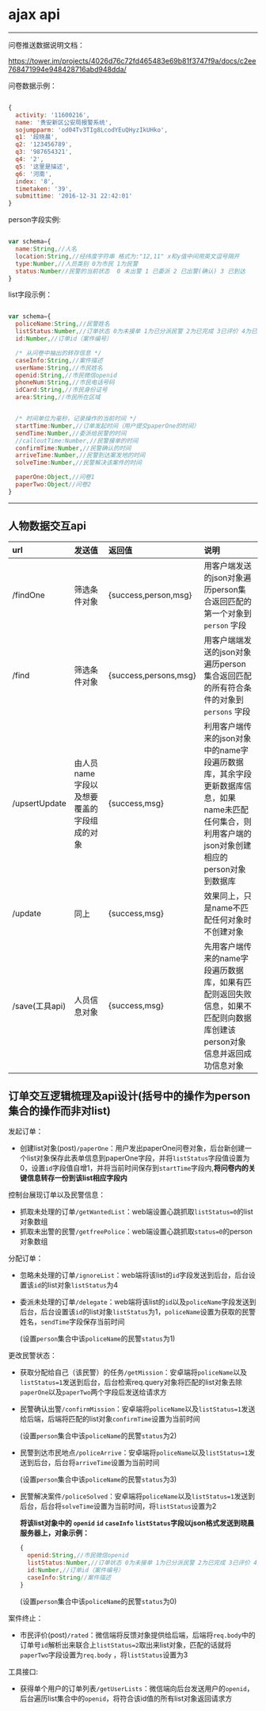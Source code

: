 # ajax api
---

问卷推送数据说明文档：

https://tower.im/projects/4026d76c72fd465483e69b81f3747f9a/docs/c2ee768471994e948428716abd948dda/

问卷数据示例：
```javascript

{
  activity: '11600216',
  name: '贵安新区公安局报警系统',
  sojumpparm: 'od04Tv3TIg8LcodYEuQHyzIkUHko',
  q1: '段晓晨',
  q2: '123456789',
  q3: '987654321',
  q4: '2',
  q5: '这里是描述',
  q6: '河南',
  index: '8',
  timetaken: '39',
  submittime: '2016-12-31 22:42:01'
}

```

person字段实例:
```javascript

var schema={
  name:String,//人名
  location:String,//经纬度字符串 格式为:"12,11" x和y值中间用英文逗号隔开
  type:Number,//人员类别 0为市民 1为民警
  status:Number//民警的当前状态  0 未出警 1 已委派 2 已出警(确认) 3 已到达
}

```

list字段示例：
```javascript

var schema={
  policeName:String,//民警姓名
  listStatus:Number,//订单状态 0为未接单 1为已分派民警 2为已完成 3已评价 4为已忽略
  id:Number,//订单id（案件编号）

  /* 从问卷中抽出的转存信息 */
  caseInfo:String,//案件描述
  userName:String,//市民姓名
  openid:String,//市民微信openid
  phoneNum:String,//市民电话号码
  idCard:String,//市民身份证号
  area:String,//市民所在区域


  /* 时间单位为毫秒，记录操作的当前时间 */
  startTime:Number,//订单发起时间（用户提交paperOne的时间）
  sendTime:Number,//委派给民警的时间
  //calloutTime:Number,//民警接单的时间
  confirmTime:Number,//民警确认的时间
  arriveTime:Number,//民警到达案发地的时间
  solveTime:Number,//民警解决该案件的时间

  paperOne:Object,//问卷1
  paperTwo:Object//问卷2
}

```

---
## 人物数据交互api

| url | 发送值 | 返回值 | 说明 |
| :------------- | :------------- | :------------- | :------------- |
| /findOne | 筛选条件对象 | {success,person,msg} | 用客户端发送的json对象遍历person集合返回匹配的第一个对象到 `person` 字段 |
| /find | 筛选条件对象 | {success,persons,msg} | 用客户端端发送的json对象遍历person集合返回匹配的所有符合条件的对象到 `persons` 字段 |
| /upsertUpdate | 由人员name字段以及想要覆盖的字段组成的对象 | {success,msg} | 利用客户端传来的json对象中的name字段遍历数据库，其余字段更新数据库信息，如果name未匹配任何集合，则利用客户端的json对象创建相应的person对象到数据库 |
| /update | 同上 | {success,msg} |效果同上，只是name不匹配任何对象时不创建对象 |
| /save(工具api) | 人员信息对象 | {success,msg} | 先用客户端传来的name字段遍历数据库，如果有匹配则返回失败信息，如果不匹配则向数据库创建该person对象信息并返回成功信息对象 |

## 订单交互逻辑梳理及api设计(括号中的操作为person集合的操作而非对list)

发起订单：
- 创建list对象(post)`/paperOne`：用户发出paperOne问卷对象，后台新创建一个list对象保存此表单信息到paperOne字段，并将`listStatus`字段值设置为0，设置`id`字段值自增1，并将当前时间保存到`startTime`字段内,**将问卷内的关键信息转存一份到该list相应字段内**

控制台展现订单以及民警信息：
- 抓取未处理的订单`/getWantedList`：web端设置心跳抓取`listStatus=0`的list对象数组
- 抓取未出警的民警`/getfreePolice`：web端设置心跳抓取`status=0`的person对象数组

分配订单：
- 忽略未处理的订单`/ignoreList`：web端将该list的`id`字段发送到后台，后台设置该`id`的list对象`listStatus`为4

- 委派未处理的订单`/delegate`：web端将该list的`id`以及`policeName`字段发送到后台，后台设置该`id`的list对象`listStatus`为1，`policeName`设置为获取的民警姓名，`sendTime`字段保存当前时间

  (设置`person`集合中该`policeName`的民警`status`为1)

更改民警状态：
- 获取分配给自己（该民警）的任务`/getMission`：安卓端将`policeName`以及`listStatus=1`发送到后台，后台检索req.query对象将匹配的list对象去除`paperOne`以及`paperTwo`两个字段后发送给请求方

- 民警确认出警`/confirmMission`：安卓端将`policeName`以及`listStatus=1`发送给后端，后端将匹配的list对象`confirmTime`设置为当前时间

  (设置`person`集合中该`policeName`的民警`status`为2)

- 民警到达市民地点`/policeArrive`：安卓端将`policeName`以及`listStatus=1`发送到后台，后台将`arriveTime`设置为当前时间

  (设置`person`集合中该`policeName`的民警`status`为3)

- 民警解决案件`/policeSolved`：安卓端将`policeName`以及`listStatus=1`发送到后台，后台将`solveTime`设置为当前时间，将`listStatus`设置为2

  **将该list对象中的  `openid` `id` `caseInfo` `listStatus`字段以json格式发送到晓晨服务器上，对象示例：**
  ```javascript
  {
    openid:String,//市民微信openid
    listStatus:Number,//订单状态 0为未接单 1为已分派民警 2为已完成 3已评价 4为已忽略
    id:Number,//订单id（案件编号）
    caseInfo:String//案件描述
  }
  ```

  (设置`person`集合中该`policeName`的民警`status`为0)

案件终止：
- 市民评价(post)`/rated`：微信端将反馈对象提供给后端，后端将`req.body`中的订单号`id`解析出来联合上`listStatus=2`取出来list对象，匹配的话就将`paperTwo`字段设置为`req.body`
，将`listStatus`设置为3

工具接口:
- 获得单个用户的订单列表`/getUserLists`：微信端向后台发送用户的`openid`，后台遍历list集合中的`openid`，将符合该id值的所有list对象返回请求方
